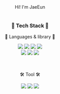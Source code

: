 <!--### Hi there 👋-->

<!--
**simi-22/simi-22** is a ✨ _special_ ✨ repository because its `README.md` (this file) appears on your GitHub profile.

Here are some ideas to get you started:

- 🔭 I’m currently working on ...
- 🌱 I’m currently learning ...
- 👯 I’m looking to collaborate on ...
- 🤔 I’m looking for help with ...
- 💬 Ask me about ...
- 📫 How to reach me: ...
- 😄 Pronouns: ...
- ⚡ Fun fact: ...
-->


<div align="center">Hi! I'm JaeEun</div>

</br>
<h3 align="center"> 💎 Tech Stack 💎 </h3>
<p align="center"> 🔅 Languages & library 🔅</p>
<div display="flex" align="center">
  <img src="https://img.shields.io/badge/HTML5-E34F26?style=flat&logo=html5&logoColor=white">
  <img src="https://img.shields.io/badge/CSS3-1572B6?style=flat&logo=css3&logoColor=white">
  <img src="https://img.shields.io/badge/JavaScript-F7DF1E?style=flat&logo=javascript&logoColor=white"/>
  <img src="https://img.shields.io/badge/jQuery-0769AD?style=flat&logo=jQuery&logoColor=white">
</div>
<div display="flex" align="center">
  <img src="https://img.shields.io/badge/Bootstrap-7952B3?style=flat&logo=Bootstrap&logoColor=white">
  <img src="https://img.shields.io/badge/Scss-CC6699?style=flat&logo=sass&logoColor=white">
<!--   <img src="https://img.shields.io/badge/Typescript-3178C6?style=flat&logo=Typescript&logoColor=white"> -->
  <img src="https://img.shields.io/badge/ReactJS-61DAFB?style=flat&logo=react&logoColor=white">
  
   
</div>
</br>
</br>
<p align="center"> 🛠️ Tool 🛠️</p>
<div display="flex" align="center">
  <img src="https://img.shields.io/badge/visualstudiocode-007ACC?style=flat&logo=visualstudiocode&logoColor=white">
  <img src="https://img.shields.io/badge/github-181717?style=flat&logo=github&logoColor=white">
  <img src="https://img.shields.io/badge/Vite-646CFF?style=flat&logo=Vite&logoColor=white">
</div>
<br>
<br>
<!-- <div align="center">
  <img src="https://github-readme-stats.vercel.app/api/top-langs/?username=simi-22&layout=compact"><br><br>
</div> -->

